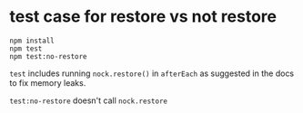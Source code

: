 # test case for restore vs not restore

```
npm install
npm test
npm test:no-restore 
```

`test` includes running `nock.restore()` in `afterEach` as suggested in the docs to fix memory leaks.

`test:no-restore` doesn't call `nock.restore`